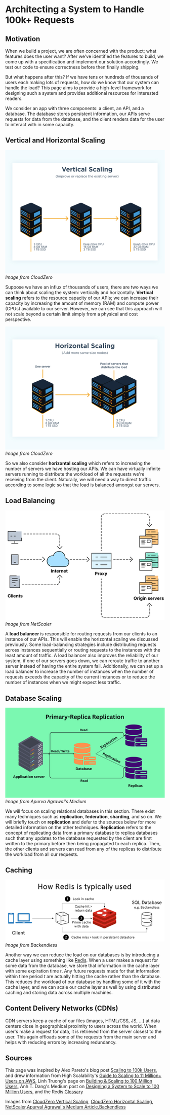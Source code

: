 # Architecting a System to Handle 100k+ Requests

## Motivation
When we build a project, we are often concerned with the product; what features does the user want? After we've identified the features to build, we come up with a specification and implement our solution accordingly. We test our code to ensure correctness before then finally shipping. 

But what happens after this? If we have tens or hundreds of thousands of users each making lots of requests, how do we know that our system can handle the load? This page aims to provide a high-level framework for designing such a system and provides additional resources for interested readers. 

We consider an app with three components: a client, an API, and a database. The database stores persistent information, our APIs serve requests for data from the database, and the client renders data for the user to interact with in some capacity. 


## Vertical and Horizontal Scaling
![Vertical Scaling](./assets/vertical-scaling.png)
*Image from CloudZero*

Suppose we have an influx of thousands of users, there are two ways we can think about scaling the system: vertically and horizontally. **Vertical scaling** refers to the resource capacity of our APIs; we can increase their capacity by increasing the amount of memory (RAM) and compute power (CPUs) available to our server. However, we can see that this approach will not scale beyond a certain limit simply from a physical and cost perspective. 

![Horizontal Scaling](./assets/horizontal-scaling.png)
*Image from CloudZero*

So we also consider **horizontal scaling** which refers to increasing the number of servers we have hosting our APIs. We can have virtually infinite servers running to distribute the workload of all the requests we're receiving from the client. Naturally, we will need a way to direct traffic according to some logic so that the load is balanced amongst our servers. 

## Load Balancing
![Load Balancing](./assets/load-balancer.png)
*Image from NetScaler*

A **load balancer** is responsible for routing requests from our clients to an instance of our APIs. This will enable the horizontal scaling we discussed previously. Some load-balancing strategies include distributing requests across instances sequentially or routing requests to the instances with the least amount of traffic. A load balancer also improves the reliability of our system, if one of our servers goes down, we can reroute traffic to another server instead of having the entire system fail. Additionally, we can set up a load balancer to increase the number of instances when the number of requests exceeds the capacity of the current instances or to reduce the number of instances when we might expect less traffic. 


## Database Scaling
![Primary-Replica Database](./assets/primary-replica.png)
*Image from Apurva Agrawal's Medium*

We will focus on scaling relational databases in this section. There exist many techniques such as **replication**, **federation**, **sharding**, and so on. We will briefly touch on **replication** and defer to the sources below for more detailed information on the other techniques. **Replication** refers to the concept of replicating data from a primary database to replica databases such that any updates to the database requested by the client are first written to the primary before then being propagated to each replica. Then, the other clients and servers can read from any of the replicas to distribute the workload from all our requests.  


## Caching
![Redis Cache](./assets/redis-cache.png)
*Image from Backendless*

Another way we can reduce the load on our databases is by introducing a cache layer using something like [Redis](https://redis.io/). When a user makes a request for some data from the database, we store that information in the cache layer with some expiration time *t*. Any future requests made for that information within time period *t* are actually hitting the cache rather than the database. This reduces the workload of our database by handling some of it with the cache layer, and we can scale our cache layer as well by using distributed caching and storing data across multiple machines. 



## Content Delivery Networks (CDNs) 
CDN servers keep a cache of our files (images, HTML/CSS, JS, ...) at data centers close in geographical proximity to users across the world. When user's make a request for data, it is retrieved from the server closest to the user. This again offloads some of the requests from the main server and helps with reducing errors by increasing redundancy. 


## Sources 

This page was inspired by Alex Pareto's blog post [Scaling to 100k Users](https://alexpareto.com/scalability/systems/2020/02/03/scaling-100k.html), and drew information from High Scalability's [Guide to Scaling to 11 Million+ Users on AWS](https://highscalability.com/a-beginners-guide-to-scaling-to-11-million-users-on-amazons/), Linh Truong's page on [Building & Scaling to 100 Million Users](https://scholar.harvard.edu/linh/system-design), Anh T. Dang's Medium post on [Designing a System to Scale to 100 Million Users](https://levelup.gitconnected.com/how-to-design-a-system-to-scale-to-your-first-100-million-users-4450a2f9703d), and the Redis [Glossary](https://redis.com/glossary/)

Images from [CloudZero Vertical Scaling](https://www.cloudzero.com/wp-content/uploads/2023/10/how-vertical-scaling-works-1.webp), [CloudZero Horizontal Scaling](https://www.cloudzero.com/wp-content/uploads/2023/10/how-horizontal-scaling-works-1.webp), [NetScaler](https://www.netscaler.com/articles/what-is-load-balancing),[Apurval Agrawal's Medium Article](https://miro.medium.com/v2/resize:fit:1400/0*MfnjmNOUZ7Wd7BNS),[Backendless](https://backendless.com/wp-content/uploads/2022/12/How-Redis-typically-works.png)